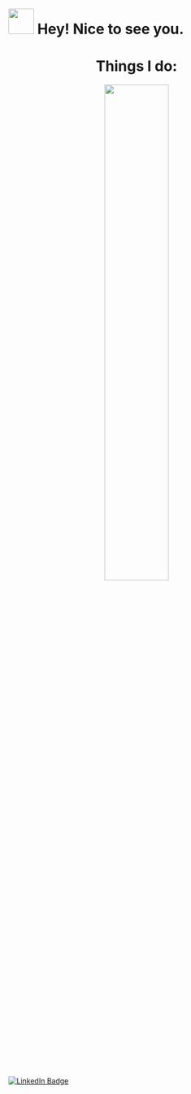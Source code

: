 <h1>  <img src="https://media.giphy.com/media/hvRJCLFzcasrR4ia7z/giphy.gif" width="50px"/>
 Hey! Nice to see you.</h1>

<div id="header" align="center">
  <h1>Things I do:</h1>
  <img src="https://media.giphy.com/media/S9oecmLUi26zYzrTZt/giphy.gif" width="50%"/>
</div>



<div id="badges">
  <a href="https://www.linkedin.com/in/yannic-abou-taleb-9a154078/">
    <img src="https://img.shields.io/badge/LinkedIn-blue?style=for-the-badge&logo=linkedin&logoColor=white" alt="LinkedIn Badge"/>
  </a>
 
</div>
